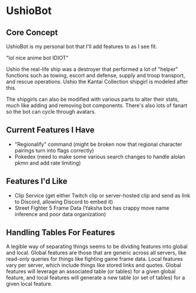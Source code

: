 # UshioBot

## Core Concept

UshioBot is my personal bot that I'll add features to as I see fit.

"lol nice anime bot IDIOT"

Ushio the real-life ship was a destroyer that performed a lot of "helper" functions such as towing, escort and defense, supply and troop transport, and rescue operations. Ushio the Kantai Collection shipgirl is modeled after this.

The shipgirls can also be modified with various parts to alter their stats, much like adding and removing bot components. There's also lots of fanart so the bot can cycle through avatars.

## Current Features I Have

- "Regionalify" command (might be broken now that regional character pairings turn into flags correctly)
- Pokedex (need to make some various search changes to handle alolan pkmn and add rate limiting)

## Features I'd Like

- Clip Service (get either Twitch clip or server-hosted clip and send as link to Discord, allowing Discord to embed it)
- Street Fighter 5 Frame Data (Yaksha bot has crappy move name inference and poor data organization)

## Handling Tables For Features

A legible way of separating things seems to be dividing features into global and local. Global features are those that are generic across all servers, like read-only queries for things like fighting game frame data. Local features vary per server, which include things like stored links and quotes. Global features will leverage an associated table (or tables) for a given global feature, and local features will generate a new table (or set of tables) for a given local feature.